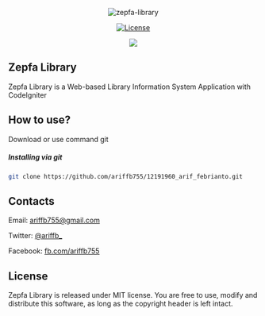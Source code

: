 <p align="center"><img src="https://i.ibb.co/HVYkfvQ/zepfa-library.png" alt="zepfa-library" border="0" witdh="200"></p>

<p align="center">
  <a href="https://github.com/ariffb755/12191960_arif_febrianto/blob/master/license.txt"><img src="https://img.shields.io/badge/License-MIT-brightgreen.svg" alt="License"></a>
</p>

<p align="center">
  <a href="https://twitter.com/ariffb_"><img src="https://img.shields.io/twitter/url/http/shields.io.svg?style=social"> </a>
</p>

## Zepfa Library

Zepfa Library is a Web-based Library Information System Application with CodeIgniter

## How to use?
Download or use command git

##### Installing via git

```bash
git clone https://github.com/ariffb755/12191960_arif_febrianto.git
```

## Contacts

Email: <a href="mailto:ariffb755@gmail.com">ariffb755@gmail.com</a>

Twitter: <a href="https://twitter.com/aariffb_">@ariffb_</a>

Facebook: <a href="https://www.facebook.com/ariffb755/">fb.com/ariffb755</a>

## License

Zepfa Library is released under MIT license. You are free to use, modify and distribute this software, as long as the copyright header is left intact.
